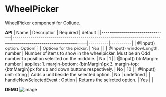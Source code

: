 # WheelPicker

WheelPicker component for Collude.

**API**
| Name                            | Description                                                                                                       | Required | default   |
|---------------------------------|-------------------------------------------------------------------------------------------------------------------|----------|-----------|
| @Input() option: Option[ ]      | Options for the picker.                                                                                           | Yes      |           |
| @Input() windowLength: number   | Number of items to show in the wheelpicker. Must be an Odd number to position selected on the midddle.            | No       | 1         |
| @Input() btnMargin: number      | applies:     1. margin-bottom: {btnMargin}px 2. margin-top: {btnMargin}px  for up and down buttons respectively.  | No       | 10        |
| @Input() unit: string           | Adds a unit beside the selected option.                                                                           | No       | undefined |
| handleNewSelectedEvent : Option | Returns the selected option.                                                                                      | Yes      |           |



**DEMO**
![image](https://user-images.githubusercontent.com/41291228/129440022-75532c67-6896-465a-87da-5460e834cb71.png)
